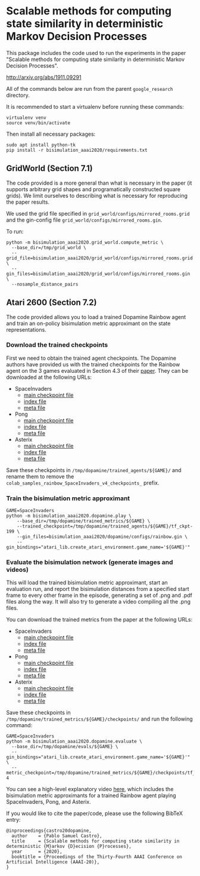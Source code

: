 # Scalable methods for computing state similarity in deterministic Markov Decision Processes

This package includes the code used to run the experiments in the paper
"Scalable methods for computing state similarity in deterministic Markov Decision Processes".

http://arxiv.org/abs/1911.09291

All of the commands below are run from the parent `google_research` directory.

It is recommended to start a virtualenv before running these commands:

```
virtualenv venv
source venv/bin/activate
```

Then install all necessary packages:

```
sudo apt install python-tk
pip install -r bisimulation_aaai2020/requirements.txt
```

## GridWorld (Section 7.1)

The code provided is a more general than what is necessary in the paper (it
supports arbitrary grid shapes and programatically constructed square grids).
We limit ourselves to describing what is necessary for reproducing the paper
results.

We used the grid file specified in `grid_world/configs/mirrored_rooms.grid`
and the gin-config file `grid_world/configs/mirrored_rooms.gin`.

To run:

```
python -m bisimulation_aaai2020.grid_world.compute_metric \
  --base_dir=/tmp/grid_world \
  --grid_file=bisimulation_aaai2020/grid_world/configs/mirrored_rooms.grid \
  --gin_files=bisimulation_aaai2020/grid_world/configs/mirrored_rooms.gin \
  --nosample_distance_pairs
```

## Atari 2600 (Section 7.2)

The code provided allows you to load a trained Dopamine Rainbow agent and train
an on-policy bisimulation metric approximant on the state representations.

### Download the trained checkpoints
First we need to obtain the trained agent checkpoints. The Dopamine authors have
provided us with the trained checkpoints for the Rainbow agent on the 3 games
evaluated in Section 4.3 of their [paper](https://arxiv.org/abs/1812.06110).
They can be downloaded at the following URLs:

*  SpaceInvaders
   *  [main checkpoint file](https://storage.cloud.google.com/download-dopamine-rl/colab/samples/rainbow/SpaceInvaders_v4/checkpoints/tf_ckpt-199.data-00000-of-00001)
   *  [index file](https://storage.cloud.google.com/download-dopamine-rl/colab/samples/rainbow/SpaceInvaders_v4/checkpoints/tf_ckpt-199.index)
   *  [meta file](https://storage.cloud.google.com/download-dopamine-rl/colab/samples/rainbow/SpaceInvaders_v4/checkpoints/tf_ckpt-199.meta)
*  Pong
   *  [main checkpoint file](https://storage.cloud.google.com/download-dopamine-rl/colab/samples/rainbow/Pong_v4/checkpoints/tf_ckpt-199.data-00000-of-00001)
   *  [index file](https://storage.cloud.google.com/download-dopamine-rl/colab/samples/rainbow/Pong_v4/checkpoints/tf_ckpt-199.index)
   *  [meta file](https://storage.cloud.google.com/download-dopamine-rl/colab/samples/rainbow/Pong_v4/checkpoints/tf_ckpt-199.meta)
*  Asterix
   *  [main checkpoint file](https://storage.cloud.google.com/download-dopamine-rl/colab/samples/rainbow/Asterix_v4/checkpoints/tf_ckpt-199.data-00000-of-00001)
   *  [index file](https://storage.cloud.google.com/download-dopamine-rl/colab/samples/rainbow/Asterix_v4/checkpoints/tf_ckpt-199.index)
   *  [meta file](https://storage.cloud.google.com/download-dopamine-rl/colab/samples/rainbow/Asterix_v4/checkpoints/tf_ckpt-199.meta)

Save these checkpoints in `/tmp/dopamine/trained_agents/${GAME}/` and
rename them to remove the `colab_samples_rainbow_SpaceInvaders_v4_checkpoints_`
prefix.

### Train the bisimulation metric approximant

```
GAME=SpaceInvaders
python -m bisimulation_aaai2020.dopamine.play \
    --base_dir=/tmp/dopamine/trained_metrics/${GAME} \
    --trained_checkpoint=/tmp/dopamine/trained_agents/${GAME}/tf_ckpt-199 \
    --gin_files=bisimulation_aaai2020/dopamine/configs/rainbow.gin \
    --gin_bindings="atari_lib.create_atari_environment.game_name='${GAME}'"
```

### Evaluate the bisimulation network (generate images and videos)
This will load the trained bisimulation metric approximant, start an
evaluation run, and report the bisimulation distances from a specified
start frame to every other frame in the episode, generating a set of
.png and .pdf files along the way. It will also try to generate a video
compiling all the .png files.

You can download the trained metrics from the paper at the following URLs:

*  SpaceInvaders
   *  [main checkpoint file](https://storage.googleapis.com/download-dopamine-rl/bisimulation_aaai2020/trained_metric_checkpoints/SpaceInvaders/tf_ckpt-4.data-00000-of-00001)
   *  [index file](https://storage.googleapis.com/download-dopamine-rl/bisimulation_aaai2020/trained_metric_checkpoints/SpaceInvaders/tf_ckpt-4.index)
   *  [meta file](https://storage.googleapis.com/download-dopamine-rl/bisimulation_aaai2020/trained_metric_checkpoints/SpaceInvaders/tf_ckpt-4.meta)
*  Pong
   *  [main checkpoint file](https://storage.googleapis.com/download-dopamine-rl/bisimulation_aaai2020/trained_metric_checkpoints/Pong/tf_ckpt-4.data-00000-of-00001)
   *  [index file](https://storage.googleapis.com/download-dopamine-rl/bisimulation_aaai2020/trained_metric_checkpoints/Pong/tf_ckpt-4.index)
   *  [meta file](https://storage.googleapis.com/download-dopamine-rl/bisimulation_aaai2020/trained_metric_checkpoints/Pong/tf_ckpt-4.meta)
*  Asterix
   *  [main checkpoint file](https://storage.googleapis.com/download-dopamine-rl/bisimulation_aaai2020/trained_metric_checkpoints/Asterix/tf_ckpt-4.data-00000-of-00001)
   *  [index file](https://storage.googleapis.com/download-dopamine-rl/bisimulation_aaai2020/trained_metric_checkpoints/Asterix/tf_ckpt-4.index)
   *  [meta file](https://storage.googleapis.com/download-dopamine-rl/bisimulation_aaai2020/trained_metric_checkpoints/Asterix/tf_ckpt-4.meta)

Save these checkpoints in `/tmp/dopamine/trained_metrics/${GAME}/checkpoints/` and
run the following command:

```
GAME=SpaceInvaders
python -m bisimulation_aaai2020.dopamine.evaluate \
  --base_dir=/tmp/dopamine/evals/${GAME} \
  --gin_bindings="atari_lib.create_atari_environment.game_name='${GAME}'" \
  --metric_checkpoint=/tmp/dopamine/trained_metrics/${GAME}/checkpoints/tf_ckpt-4
```

You can see a high-level explanatory video [here](https://youtu.be/zqjJp9FyOK0),
which includes the bisimulation metric approximants for a trained Rainbow agent
playing SpaceInvaders, Pong, and Asterix.

If you would like to cite the paper/code, please use the following BibTeX entry:

```
@inproceedings{castro20dopamine,
  author    = {Pablo Samuel Castro},
  title     = {Scalable methods for computing state similarity in deterministic {M}arkov {D}ecision {P}rocesses},
  year      = {2020},
  booktitle = {Proceedings of the Thirty-Fourth AAAI Conference on Artificial Intelligence (AAAI-20)},
}
```

